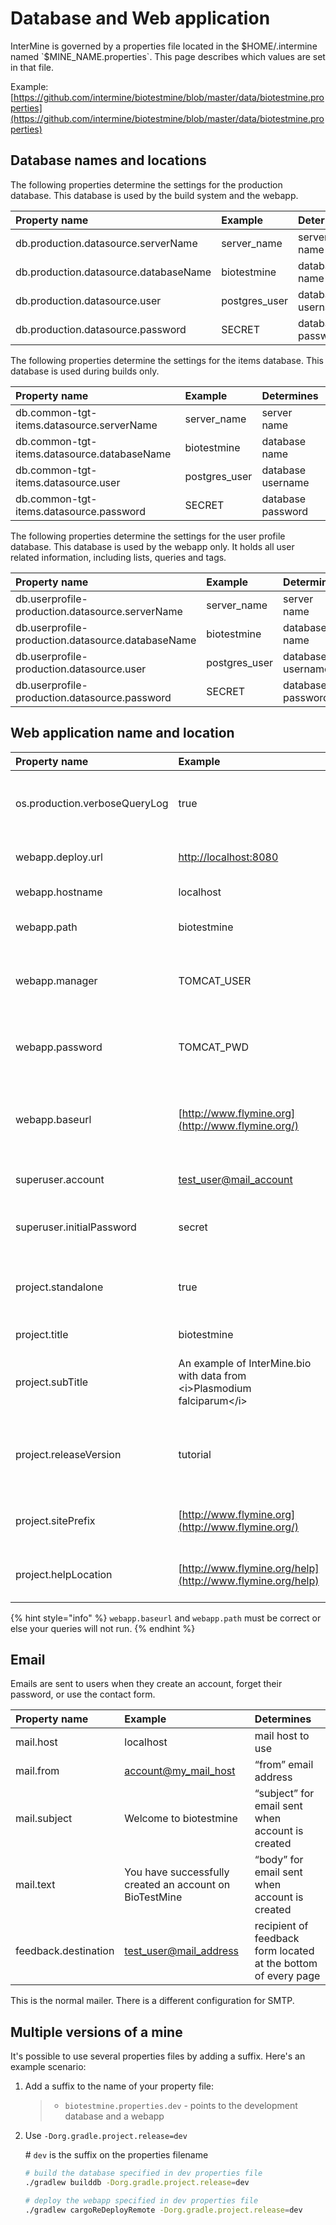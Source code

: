 # Database and Web application

InterMine is governed by a properties file located in the $HOME/.intermine named `$MINE_NAME.properties`. This page describes which values are set in that file.

Example: [https://github.com/intermine/biotestmine/blob/master/data/biotestmine.properties](https://github.com/intermine/biotestmine/blob/master/data/biotestmine.properties)

## Database names and locations

The following properties determine the settings for the production database. This database is used by the build system and the webapp.

| Property name | Example | Determines |
| :--- | :--- | :--- |
| db.production.datasource.serverName | server\_name | server name |
| db.production.datasource.databaseName | biotestmine | database name |
| db.production.datasource.user | postgres\_user | database username |
| db.production.datasource.password | SECRET | database password |

The following properties determine the settings for the items database. This database is used during builds only.

| Property name | Example | Determines |
| :--- | :--- | :--- |
| db.common-tgt-items.datasource.serverName | server\_name | server name |
| db.common-tgt-items.datasource.databaseName | biotestmine | database name |
| db.common-tgt-items.datasource.user | postgres\_user | database username |
| db.common-tgt-items.datasource.password | SECRET | database password |

The following properties determine the settings for the user profile database. This database is used by the webapp only. It holds all user related information, including lists, queries and tags.

| Property name | Example | Determines |
| :--- | :--- | :--- |
| db.userprofile-production.datasource.serverName | server\_name | server name |
| db.userprofile-production.datasource.databaseName | biotestmine | database name |
| db.userprofile-production.datasource.user | postgres\_user | database username |
| db.userprofile-production.datasource.password | SECRET | database password |

## Web application name and location

| Property name | Example | Determines |
| :--- | :--- | :--- |
| os.production.verboseQueryLog | true | if true, all queries are logged. Defaults to false |
| webapp.deploy.url | [http://localhost:8080](http://localhost:8080/) | location of tomcat server |
| webapp.hostname | localhost | name of host |
| webapp.path | biotestmine | location of path of webapp |
| webapp.manager | TOMCAT\_USER | tomcat username, needed to deploy webapp |
| webapp.password | TOMCAT\_PWD | tomcat password, needed to deploy webapp |
| webapp.baseurl | [http://www.flymine.org](http://www.flymine.org/) | home link; used by client side JavaScript AJAX requests |
| superuser.account | [test\_user@mail\_account](mailto:test_user%40mail_account) | account name for superuser |
| superuser.initialPassword | secret | password used when account is created |
| project.standalone | true | run with associated web site. Defaults to false |
| project.title | biotestmine | name of mine |
| project.subTitle | An example of InterMine.bio with data from &lt;i&gt;Plasmodium falciparum&lt;/i&gt; | text that appears in the header at the top of the page |
| project.releaseVersion | tutorial | text that appears at the top of the page next to the mine name |
| project.sitePrefix | [http://www.flymine.org](http://www.flymine.org/) | various URLs use this as the prefix |
| project.helpLocation | [http://www.flymine.org/help](http://www.flymine.org/help) | various URLs use this as the prefix |

{% hint style="info" %}
`webapp.baseurl` and `webapp.path` must be correct or else your queries will not run.
{% endhint %}

## Email

Emails are sent to users when they create an account, forget their password, or use the contact form.

| Property name | Example | Determines |
| :--- | :--- | :--- |
| mail.host | localhost | mail host to use |
| mail.from | [account@my\_mail\_host](mailto:account%40my_mail_host) | “from” email address |
| mail.subject | Welcome to biotestmine | “subject” for email sent when account is created |
| mail.text | You have successfully created an account on BioTestMine | “body” for email sent when account is created |
| feedback.destination | [test\_user@mail\_address](mailto:test_user%40mail_address) | recipient of feedback form located at the bottom of every page |

This is the normal mailer. There is a different configuration for SMTP.

## Multiple versions of a mine

It's possible to use several properties files by adding a suffix. Here's an example scenario:

1. Add a suffix to the name of your property file:

   > * `biotestmine.properties.dev` - points to the development database and a webapp

2. Use `-Dorg.gradle.project.release=dev`

   \# `dev` is the suffix on the properties filename

   ```bash
   # build the database specified in dev properties file
   ./gradlew builddb -Dorg.gradle.project.release=dev

   # deploy the webapp specified in dev properties file
   ./gradlew cargoReDeployRemote -Dorg.gradle.project.release=dev
   ```


